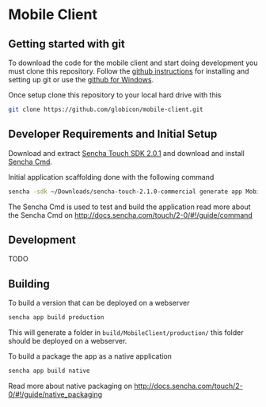 # Mobile Client

## Getting started with git
To download the code for the mobile client and start doing development you must clone this repository. Follow the [github instructions]( https://help.github.com/articles/set-up-git) for installing and setting up git or use the [github for Windows](http://windows.github.com/).

Once setup clone this repository to your local hard drive with this

```bash
git clone https://github.com/globicon/mobile-client.git
````

## Developer Requirements and Initial Setup

Download and extract [Sencha Touch SDK 2.0.1](http://www.sencha.com/products/touch/download/)
and download and install [Sencha Cmd](http://www.sencha.com/products/sencha-cmd/download).

Initial application scaffolding done with the following command

```bash
sencha -sdk ~/Downloads/sencha-touch-2.1.0-commercial generate app MobileClient .
```

The Sencha Cmd is used to test and build the application read more about the
Sencha Cmd on http://docs.sencha.com/touch/2-0/#!/guide/command

## Development
TODO

## Building
To build a version that can be deployed on a webserver

```bash
sencha app build production
```

This will generate a folder in `build/MobileClient/production/` this folder should be
deployed on a webserver.

To build a package the app as a native application

```bash
sencha app build native
```

Read more about native packaging on http://docs.sencha.com/touch/2-0/#!/guide/native_packaging